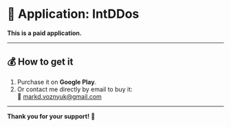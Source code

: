 # 🚀 Application: IntDDos

**This is a paid application.**

---

## 💰 How to get it

1. Purchase it on **Google Play**.  
2. Or contact me directly by email to buy it:  
   📧 [markd.voznyuk@gmail.com](mailto:markd.voznyuk@gmail.com)

---

**Thank you for your support!** 🙏
